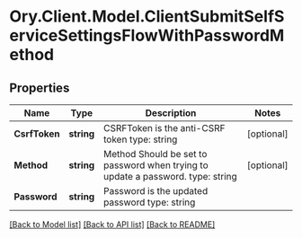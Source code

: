 # Ory.Client.Model.ClientSubmitSelfServiceSettingsFlowWithPasswordMethod

## Properties

Name | Type | Description | Notes
------------ | ------------- | ------------- | -------------
**CsrfToken** | **string** | CSRFToken is the anti-CSRF token  type: string | [optional] 
**Method** | **string** | Method  Should be set to password when trying to update a password.  type: string | [optional] 
**Password** | **string** | Password is the updated password  type: string | 

[[Back to Model list]](../README.md#documentation-for-models) [[Back to API list]](../README.md#documentation-for-api-endpoints) [[Back to README]](../README.md)

